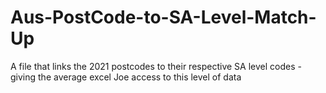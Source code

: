 # Aus-PostCode-to-SA-Level-Match-Up
A file that links the 2021 postcodes to their respective SA level codes - giving the average excel Joe access to this level of data
